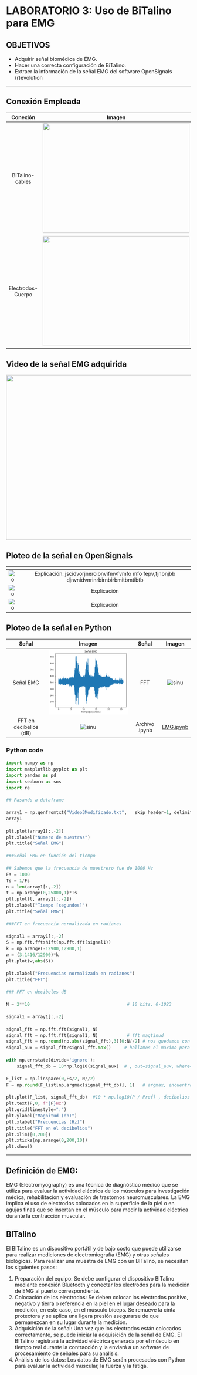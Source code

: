 # **LABORATORIO 3: Uso de BiTalino para EMG**

## OBJETIVOS
- Adquirir señal biomédica de EMG.
- Hacer una correcta configuración de BiTalino.
- Extraer la información de la señal EMG del software OpenSignals (r)evolution

***
## Conexión Empleada

| Conexión  | Imagen |
|:-------------: |:---------------:|
| BITalino-cables         | <img src="https://github.com/RosauraAstete/Equipo9.github.io/blob/main/Documentaci%C3%B3n/Laboratorio3/Archivos/ConexionesBiTalino.png"  width="400" height="300">|
| Electrodos-Cuerpo       | <img src="https://github.com/RosauraAstete/Equipo9.github.io/blob/main/Documentaci%C3%B3n/Laboratorio3/Archivos/ConexionesBrazo.png"  width="400" height="300">|

## Video de la señal EMG adquirida

<p align="center"> 
<img align="center" width="900" height="450" src="https://github.com/RosauraAstete/Equipo9.github.io/blob/main/Documentaci%C3%B3n/Laboratorio3/Archivos/EMG.GIF">
</p>

## Ploteo de la señal en OpenSignals

| <!-- -->      | <!-- -->        |
|:-------------: |:---------------:|
|![o](https://github.com/RosauraAstete/Equipo9.github.io/blob/main/Documentaci%C3%B3n/Laboratorio3/Archivos/Onda1.png)   | Explicación: jscidvorjneroibnvifmvfvmfo mfo fepv,fjnbnjbb djnvnidvnrinrbirnbirbmitbmtibtb         |
|![o](https://github.com/RosauraAstete/Equipo9.github.io/blob/main/Documentaci%C3%B3n/Laboratorio3/Archivos/Onda2.png)   | Explicación          |
|![o](https://github.com/RosauraAstete/Equipo9.github.io/blob/main/Documentaci%C3%B3n/Laboratorio3/Archivos/Onda3.png)   | Explicación          |


## Ploteo de la señal en Python

| Señal  | Imagen  | Señal | Imagen |
|:-------------: |:---------------:| :-------------:|:-------------:|
| Señal EMG         | ![sinu](https://github.com/RosauraAstete/Equipo9.github.io/blob/main/Documentaci%C3%B3n/Laboratorio3/Archivos/se%C3%B1alEMC.png)        | FFT        | ![sinu](https://github.com/RosauraAstete/Equipo9.github.io/blob/main/Documentaci%C3%B3n/Laboratorio3/Archivos/FFT.png)        |
| FFT en decibelios (dB)         | ![sinu](https://github.com/RosauraAstete/Equipo9.github.io/blob/main/Documentaci%C3%B3n/Laboratorio3/Archivos/FFTdB.png)        | Archivo .ipynb         | [EMG.ipynb](https://colab.research.google.com/drive/12pRxEPb44RMLwJIfce5WDyqkPjPfjwqx?usp=sharing)        |


### Python code
```python
import numpy as np
import matplotlib.pyplot as plt
import pandas as pd
import seaborn as sns
import re

## Pasando a dataframe

array1 = np.genfromtxt("Video3Modificado.txt",   skip_header=1, delimiter="\t")
array1

plt.plot(array1[:,-2])
plt.xlabel("Número de muestras")
plt.title("Señal EMG")

###Señal EMG en función del tiempo

## Sabemos que la frecuencia de muestrero fue de 1000 Hz
Fs = 1000
Ts = 1/Fs
n = len(array1[:,-2])
t = np.arange(0,25800,1)*Ts
plt.plot(t, array1[:,-2])
plt.xlabel("Tiempo [segundos]")
plt.title("Señal EMG")

###FFT en frecuencia normalizada en radianes

signal1 = array1[:,-2]
S = np.fft.fftshift(np.fft.fft(signal1))
k = np.arange(-12900,12900,1)
w = (3.1416/12900)*k
plt.plot(w,abs(S))

plt.xlabel("Frecuencias normalizada en radianes")
plt.title("FFT")

### FFT en decibeles dB

N = 2**10                                     # 10 bits, 0-1023

signal1 = array1[:,-2]

signal_fft = np.fft.fft(signal1, N)   
signal_fft = np.fft.fft(signal1, N)           # fft magtinud
signal_fft = np.round(np.abs(signal_fft),3)[0:N//2] # nos quedamos con los componente de la derecha de la FFT
signal_aux = signal_fft/signal_fft.max()     # hallamos el maximo para pasar la magnitud a escala db

with np.errstate(divide='ignore'):
    signal_fft_db = 10*np.log10(signal_aux)  # , out=signal_aux, where=signal_aux >= 0 para evitar division por zero

F_list = np.linspace(0,Fs/2, N//2)
F = np.round(F_list[np.argmax(signal_fft_db)], 1)   # argmax, encuentra el argumento max en un array

plt.plot(F_list, signal_fft_db)  #10 * np.log10(P / Pref) , decibelios
plt.text(F,0, f"{F}Hz")
plt.grid(linestyle=":")
plt.ylabel("Magnitud (db)")
plt.xlabel("Frecuencias (Hz)")
plt.title("FFT en el decibelios")
plt.xlim([0,200])
plt.xticks(np.arange(0,200,10))
plt.show()
```







***

## Definición de EMG:
EMG (Electromyography) es una técnica de diagnóstico médico que se utiliza para evaluar la actividad eléctrica de los músculos para investigación médica, rehabilitación y evaluación de trastornos neuromusculares. La EMG implica el uso de electrodos colocados en la superficie de la piel o en agujas finas que se insertan en el músculo para medir la actividad eléctrica durante la contracción muscular.

## BITalino
El BITalino es un dispositivo portátil y de bajo costo que puede utilizarse para realizar mediciones de electromiografía (EMG) y otras señales biológicas. Para realizar una muestra de EMG con un BITalino, se necesitan los siguientes pasos:

1. Preparación del equipo: Se debe configurar el dispositivo BITalino mediante conexión Bluetooth y conectar los electrodos para la medición de EMG al puerto correspondiente.
2. Colocación de los electrodos: Se deben colocar los electrodos positivo, negativo y tierra o referencia en la piel en el lugar deseado para la medición, en este caso, en el músculo bíceps. Se remueve la cinta protectora y se aplica una ligera presión asegurarse de que permanezcan en su lugar durante la medición. 
3. Adquisición de la señal: Una vez que los electrodos están colocados correctamente, se puede iniciar la adquisición de la señal de EMG. El BITalino registrará la actividad eléctrica generada por el músculo en tiempo real durante la contracción y la enviará a un software de procesamiento de señales para su análisis.
4. Análisis de los datos: Los datos de EMG serán procesados con Python para evaluar la actividad muscular, la fuerza y la fatiga.




